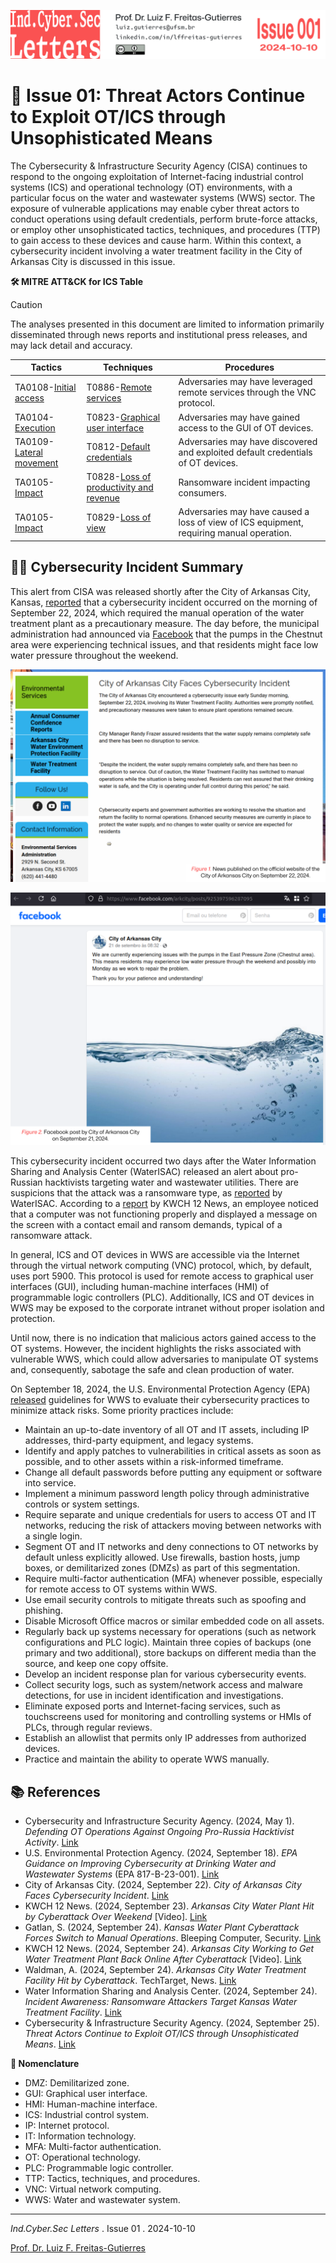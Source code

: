 ![](IndCyberSecLetters-Header.png "IndCyberSec. Letters")

# 📰 Issue 01: Threat Actors Continue to Exploit OT/ICS through Unsophisticated Means

The Cybersecurity & Infrastructure Security Agency (CISA) continues to respond to the ongoing exploitation of Internet-facing industrial control systems (ICS) and operational technology (OT) environments, with a particular focus on the water and wastewater systems (WWS) sector. The exposure of vulnerable applications may enable cyber threat actors to conduct operations using default credentials, perform brute-force attacks, or employ other unsophisticated tactics, techniques, and procedures (TTP) to gain access to these devices and cause harm. Within this context, a cybersecurity incident involving a water treatment facility in the City of Arkansas City is discussed in this issue.

**🛠️ MITRE ATT&CK for ICS Table**

> [!CAUTION]
> The analyses presented in this document are limited to information primarily disseminated through news reports and institutional press releases, and may lack detail and accuracy.

| Tactics                                                            | Techniques                                                                            | Procedures                                                                               |
| ------------------------------------------------------------------ | ------------------------------------------------------------------------------------- | ---------------------------------------------------------------------------------------- |
| TA0108-[Initial access](https://attack.mitre.org/tactics/TA0108)   | T0886-[Remote services](https://attack.mitre.org/techniques/T0886/)                   | Adversaries may have leveraged remote services through the VNC protocol.                 |
| TA0104-[Execution](https://attack.mitre.org/tactics/TA0104/)       | T0823-[Graphical user interface](https://attack.mitre.org/techniques/T0823/)          | Adversaries may have gained access to the GUI of OT devices.                             |  
| TA0109-[Lateral movement](https://attack.mitre.org/tactics/TA0109) | T0812-[Default credentials](https://attack.mitre.org/techniques/T0812/)               | Adversaries may have discovered and exploited default credentials of OT devices.         |
| TA0105-[Impact](https://attack.mitre.org/tactics/TA0105/)          | T0828-[Loss of productivity and revenue](https://attack.mitre.org/techniques/T0828)   | Ransomware incident impacting consumers.                                                 |
| TA0105-[Impact](https://attack.mitre.org/tactics/TA0105/)          | T0829-[Loss of view](https://attack.mitre.org/techniques/T0829)                       | Adversaries may have caused a loss of view of ICS equipment, requiring manual operation. |

## 🕵️‍♂️ Cybersecurity Incident Summary

This alert from CISA was released shortly after the City of Arkansas City, Kansas, [reported](https://www.arkcity.org/environmental-services/page/city-arkansas-city-faces-cybersecurity-incident) that a cybersecurity incident occurred on the morning of September 22, 2024, which required the manual operation of the water treatment plant as a precautionary measure. The day before, the municipal administration had announced via [Facebook](https://www.facebook.com/arkcity/posts/925397596287095) that the pumps in the Chestnut area were experiencing technical issues, and that residents might face low water pressure throughout the weekend.

![](Fig01.png "Figure 01")

![](Fig02.png "Figure 02")

This cybersecurity incident occurred two days after the Water Information Sharing and Analysis Center (WaterISAC) released an alert about pro-Russian hacktivists targeting water and wastewater utilities. There are suspicions that the attack was a ransomware type, as [reported](https://www.waterisac.org/portal/incident-awareness-%E2%80%93-ransomware-attackers-target-kansas-water-treatment-facility) by WaterISAC. According to a [report](https://www.kwch.com/video/2024/09/23/arkansas-city-water-plant-hit-by-cyberattack-over-weekend/) by KWCH 12 News, an employee noticed that a computer was not functioning properly and displayed a message on the screen with a contact email and ransom demands, typical of a ransomware attack.

In general, ICS and OT devices in WWS are accessible via the Internet through the virtual network computing (VNC) protocol, which, by default, uses port 5900. This protocol is used for remote access to graphical user interfaces (GUI), including human-machine interfaces (HMI) of programmable logic controllers (PLC). Additionally, ICS and OT devices in WWS may be exposed to the corporate intranet without proper isolation and protection.

Until now, there is no indication that malicious actors gained access to the OT systems. However, the incident highlights the risks associated with vulnerable WWS, which could allow adversaries to manipulate OT systems and, consequently, sabotage the safe and clean production of water.

On September 18, 2024, the U.S. Environmental Protection Agency (EPA) [released](https://www.cisa.gov/resources-tools/resources/epa-guidance-improving-cybersecurity-drinking-water-and-wastewater-systems) guidelines for WWS to evaluate their cybersecurity practices to minimize attack risks. Some priority practices include:

- Maintain an up-to-date inventory of all OT and IT assets, including IP addresses, third-party equipment, and legacy systems.
- Identify and apply patches to vulnerabilities in critical assets as soon as possible, and to other assets within a risk-informed timeframe.
- Change all default passwords before putting any equipment or software into service.
- Implement a minimum password length policy through administrative controls or system settings.
- Require separate and unique credentials for users to access OT and IT networks, reducing the risk of attackers moving between networks with a single login.
- Segment OT and IT networks and deny connections to OT networks by default unless explicitly allowed. Use firewalls, bastion hosts, jump boxes, or demilitarized zones (DMZs) as part of this segmentation.
- Require multi-factor authentication (MFA) whenever possible, especially for remote access to OT systems within WWS.
- Use email security controls to mitigate threats such as spoofing and phishing.
- Disable Microsoft Office macros or similar embedded code on all assets.
- Regularly back up systems necessary for operations (such as network configurations and PLC logic). Maintain three copies of backups (one primary and two additional), store backups on different media than the source, and keep one copy offsite.
- Develop an incident response plan for various cybersecurity events.
- Collect security logs, such as system/network access and malware detections, for use in incident identification and investigations.
- Eliminate exposed ports and Internet-facing services, such as touchscreens used for monitoring and controlling systems or HMIs of PLCs, through regular reviews.
- Establish an allowlist that permits only IP addresses from authorized devices.
- Practice and maintain the ability to operate WWS manually.

## 📚 References

- Cybersecurity and Infrastructure Security Agency. (2024, May 1). *Defending OT Operations Against Ongoing Pro-Russia Hacktivist Activity*. [Link](https://www.cisa.gov/resources-tools/resources/defending-ot-operations-against-ongoing-pro-russia-hacktivist-activity)
- U.S. Environmental Protection Agency. (2024, September 18). *EPA Guidance on Improving Cybersecurity at Drinking Water and Wastewater Systems* (EPA 817-B-23-001). [Link](https://www.cisa.gov/resources-tools/resources/epa-guidance-improving-cybersecurity-drinking-water-and-wastewater-systems)
- City of Arkansas City. (2024, September 22). *City of Arkansas City Faces Cybersecurity Incident*. [Link](https://www.arkcity.org/environmental-services/page/city-arkansas-city-faces-cybersecurity-incident)
- KWCH 12 News. (2024, September 23). *Arkansas City Water Plant Hit by Cyberattack Over Weekend* [Video]. [Link](https://www.kwch.com/video/2024/09/23/arkansas-city-water-plant-hit-by-cyberattack-over-weekend/)
- Gatlan, S. (2024, September 24). *Kansas Water Plant Cyberattack Forces Switch to Manual Operations*. Bleeping Computer, Security. [Link](https://www.bleepingcomputer.com/news/security/kansas-water-plant-cyberattack-forces-switch-to-manual-operations/)
- KWCH 12 News. (2024, September 24). *Arkansas City Working to Get Water Treatment Plant Back Online After Cyberattack* [Video]. [Link](https://www.kwch.com/video/2024/09/24/arkansas-city-working-get-water-treatment-plant-back-online-after-cyberattack/)
- Waldman, A. (2024, September 24). *Arkansas City Water Treatment Facility Hit by Cyberattack*. TechTarget, News. [Link](https://www.techtarget.com/searchsecurity/news/366611812/Arkansas-City-water-treatment-facility-hit-by-cyberattack)
- Water Information Sharing and Analysis Center. (2024, September 24). *Incident Awareness: Ransomware Attackers Target Kansas Water Treatment Facility*. [Link](https://www.waterisac.org/portal/incident-awareness-%E2%80%93-ransomware-attackers-target-kansas-water-treatment-facility)
- Cybersecurity & Infrastructure Security Agency. (2024, September 25). *Threat Actors Continue to Exploit OT/ICS through Unsophisticated Means*. [Link](https://www.cisa.gov/news-events/alerts/2024/09/25/threat-actors-continue-exploit-otics-through-unsophisticated-means)

**🔖 Nomenclature**

- DMZ: Demilitarized zone.
- GUI: Graphical user interface.
- HMI: Human-machine interface.
- ICS: Industrial control system.
- IP: Internet protocol.
- IT: Information technology.
- MFA: Multi-factor authentication.
- OT: Operational technology.
- PLC: Programmable logic controller.
- TTP: Tactics, techniques, and procedures.
- VNC: Virtual network computing.
- WWS: Water and wastewater system.

---

*Ind.Cyber.Sec Letters* . Issue 01 . 2024-10-10

[Prof. Dr. Luiz F. Freitas-Gutierres](https://www.linkedin.com/in/lffreitas-gutierres/)